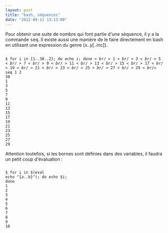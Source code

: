 ```yaml
---
layout: post
title: "bash, séquences"
date: "2012-09-11 13:13:00"
---
```

Pour obtenir une suite de nombre qui font partie d'une séquence, il y a la commande <tt>seq</tt>. Il existe aussi une manière de le faire directement en bash en utilisant une expression du genre {x..y[..inc]}.  <code><pre><br />$ for i in {1..30..2}; do echo $i; done<br />1<br />3<br />5<br />7<br />9<br />11<br />13<br />15<br />17<br />19<br />21<br />23<br />25<br />27<br />29<br />$ seq 1 2 30<br />1<br />3<br />5<br />7<br />9<br />11<br />13<br />15<br />17<br />19<br />21<br />23<br />25<br />27<br />29<br /></pre></code> Attention toutefois, si les bornes sont définies dans des variables, il faudra un petit coup d'évaluation :  <code><pre><br />$ for i in $(eval echo "{$a..$b}"); do echo $i; done<br />1<br />2<br />3<br />4<br />5<br />6<br />7<br />8<br />9<br />10<br /></pre></code>
